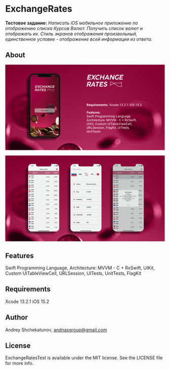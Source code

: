 # ExchangeRates
**Тестовое задание:**
_Написать iOS мобильное приложение по отображению списка Курсов Валют. Получить список валют и отображать их. Стиль экранов отображения произвольный, единственное условие - отображение всей информации из ответа._

## About

![alt text](https://github.com/AndNasPlay/ExchangeRatesTest/blob/main/ReadmeFiles/firstScreen.jpg "screen")

![alt text](https://github.com/AndNasPlay/ExchangeRatesTest/blob/main/ReadmeFiles/secondScreen.jpg "screen")

## Features
Swift Programming Language, Architecture: MVVM - C + RxSwift, UIKit, Custom UITableViewCell, URLSession, UITests, UnitTests, FlagKit

## Requirements

Xcode 13.2.1 
iOS 15.2

## Author

Andrey Shchekatunov, <andnasgroup@gmail.com>

## License

ExchangeRatesTest is available under the MIT license. See the LICENSE file for more info.

